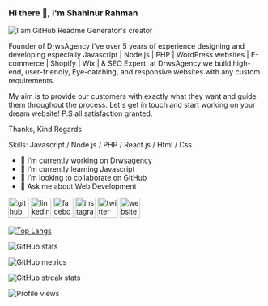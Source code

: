 
### Hi there 👋, I'm Shahinur Rahman

![I am GitHub Readme Generator's creator](https://media-exp1.licdn.com/dms/image/C5616AQE1VKtkRCYUeQ/profile-displaybackgroundimage-shrink_350_1400/0/1658587792759?e=1670457600&v=beta&t=6T7UUq0U541fFKmaYXIN_wFfms3MHcbMoeFi5M5zaZ4
)


Founder of DrwsAgency I've over 5 years of experience designing and developing especially Javascript | Node.js | PHP | WordPress websites | E-commerce | Shopify | Wix | & SEO Expert. at DrwsAgency we build high-end, user-friendly, Eye-catching, and responsive websites with any custom requirements. 

My aim is to provide our customers with exactly what they want and guide them throughout the process. Let's get in touch and start working on your dream website! P.S all satisfaction granted. 

Thanks, Kind Regards

Skills: Javascript / Node.js / PHP / React.js / Html / Css

- 🔭 I’m currently working on Drwsagency 
- 🌱 I’m currently learning Javascript  
- 👯 I’m looking to collaborate on GitHub  
- 💬 Ask me about Web Development  

[<img src='https://cdn.jsdelivr.net/npm/simple-icons@3.0.1/icons/github.svg' alt='github' height='40'>](https://github.com/dvshahinur)  [<img src='https://cdn.jsdelivr.net/npm/simple-icons@3.0.1/icons/linkedin.svg' alt='linkedin' height='40'>](https://www.linkedin.com/in/dvshahinur/)  [<img src='https://cdn.jsdelivr.net/npm/simple-icons@3.0.1/icons/facebook.svg' alt='facebook' height='40'>](https://www.facebook.com/dvshahinur)  [<img src='https://cdn.jsdelivr.net/npm/simple-icons@3.0.1/icons/instagram.svg' alt='instagram' height='40'>](https://www.instagram.com/dvshahinur/)  [<img src='https://cdn.jsdelivr.net/npm/simple-icons@3.0.1/icons/twitter.svg' alt='twitter' height='40'>](https://twitter.com/dvshahinur)  [<img src='https://cdn.jsdelivr.net/npm/simple-icons@3.0.1/icons/icloud.svg' alt='website' height='40'>](https://drwsagency.com)

[![Top Langs](https://github-readme-stats.vercel.app/api/top-langs/?username=anuraghazra&layout=compact)](https://github.com/anuraghazra/github-readme-stats)

![GitHub stats](https://github-readme-stats.vercel.app/api?username=dvshahinur&show_icons=true)  

![GitHub metrics](https://metrics.lecoq.io/dvshahinur)  

![GitHub streak stats](https://github-readme-streak-stats.herokuapp.com/?user=dvshahinur)  

![Profile views](https://gpvc.arturio.dev/dvshahinur)  
